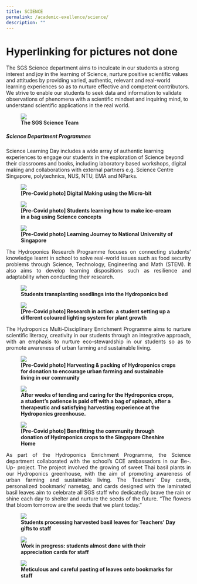 ```yaml
---
title: SCIENCE
permalink: /academic-exellence/science/
description: ""
---
```

# Hyperlinking for pictures not done

The SGS Science department aims to inculcate in our students a strong interest and joy in the learning of Science, nurture positive scientific values and attitudes by providing varied, authentic, relevant and real-world learning experiences so as to nurture effective and competent contributors. We strive to enable our students to seek data and information to validate observations of phenomena with a scientific mindset and inquiring mind, to understand scientific applications in the real world.

<figure>
<img src="/images/Slide1-1-768x432.jpg">
<figcaption> <strong> The SGS Science Team</strong> </figcaption>
</figure>

##### **Science Department Programmes**

Science Learning Day includes a wide array of authentic learning experiences to engage our students in the exploration of Science beyond their classrooms and books, including laboratory based workshops, digital making and collaborations with external partners e.g. Science Centre Singapore, polytechnics, NUS, NTU, EMA and NParks.

<figure>
<img src="/images/Slide4-1-250x250.jpg">
<figcaption> <strong> [Pre-Covid photo] Digital Making using the Micro-bit</strong> </figcaption>
</figure>

<figure>
<img src="/images/Slide2-1-250x250.jpg">
<figcaption> <strong> [Pre-Covid photo] Students learning how to make ice-cream in a bag using Science concepts</strong> </figcaption>
</figure>

<figure>
<img src="/images/Slide3-1-250x250.jpg">
<figcaption> <strong> [Pre-Covid photo] Learning Journey to National University of Singapore</strong> </figcaption>
</figure>

<p style="text-align: justify;"> The Hydroponics Research Programme focuses on connecting students’ knowledge learnt in school to solve real-world issues such as food security problems through Science, Technology, Engineering and Math (STEM). It also aims to develop learning dispositions such as resilience and adaptability when conducting their research. </p>

<figure>
<img src="/images/Slide5-1-250x250.jpg">
<figcaption> <strong>Students transplanting seedlings into the Hydroponics bed</strong> </figcaption>
</figure>

<figure>
<img src="/images/Slide6-1-250x250.jpg">
<figcaption> <strong> [Pre-Covid photo] Research in action: a student setting up a different coloured lighting system for plant growth</strong> </figcaption>
</figure>

<p style="text-align: justify;"> The Hydroponics Multi-Disciplinary Enrichment Programme aims to nurture scientific literacy, creativity in our students through an integrative approach, with an emphasis to nurture eco-stewardship in our students so as to promote awareness of urban farming and sustainable living. </p>

<figure>
<img src="/images/Slide8-250x250.jpg">
<figcaption> <strong> [Pre-Covid photo] Harvesting & packing of Hydroponics crops for donation to encourage urban farming and sustainable living in our community</strong> </figcaption>
</figure>

<figure>
<img src="/images/Slide7-2-250x250.jpg">
<figcaption> <strong>After weeks of tending and caring for the Hydroponics crops, a student’s patience is paid off with a bag of spinach, after a therapeutic and satisfying harvesting experience at the Hydroponics greenhouse.</strong> </figcaption>
</figure>

<figure>
<img src="/images/Slide9-250x250.jpg">
<figcaption> <strong>[Pre-Covid photo] Benefitting the community through donation of Hydroponics crops to the Singapore Cheshire Home</strong> </figcaption>
</figure>

<p style="text-align: justify;"> As part of the Hydroponics Enrichment Programme, the Science department collaborated with the school’s CCE ambassadors in our Be-. Up- project. The project involved the growing of sweet Thai basil plants in our Hydroponics greenhouse, with the aim of promoting awareness of urban farming and sustainable living. The Teachers’ Day cards, personalized bookmark/ nametag, and cards designed with the laminated basil leaves aim to celebrate all SGS staff who dedicatedly brave the rain or shine each day to shelter and nurture the seeds of the future. “The flowers that bloom tomorrow are the seeds that we plant today.” </p>

<figure>
<img src="/images/Slide10-250x250.jpg">
<figcaption> <strong>Students processing harvested basil leaves for Teachers’ Day gifts to staff</strong> </figcaption>
</figure>

<figure>
<img src="/images/Slide12-250x250.jpg">
<figcaption> <strong>Work in progress: students almost done with their appreciation cards for staff</strong> </figcaption>
</figure>

<figure>
<img src="/images/Slide11-250x250.jpg">
<figcaption> <strong>Meticulous and careful pasting of leaves onto bookmarks for staff</strong> </figcaption>
</figure>